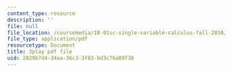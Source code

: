 ```yaml
---
content_type: resource
description: ''
file: null
file_location: /coursemedia/18-01sc-single-variable-calculus-fall-2010/2829b7d434aa36c33f83bd3c76a89f38_ryLdyDrBfvI.pdf
file_type: application/pdf
resourcetype: Document
title: 3play pdf file
uid: 2829b7d4-34aa-36c3-3f83-bd3c76a89f38
---
```

